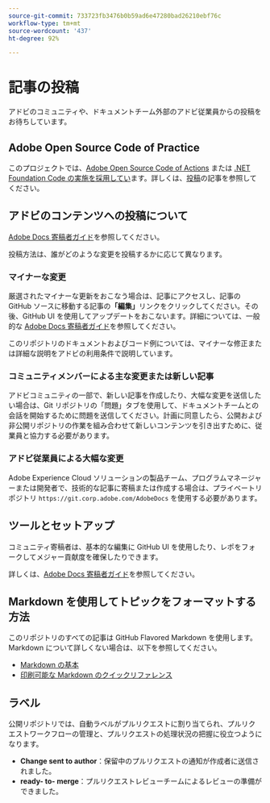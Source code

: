 ```yaml
---
source-git-commit: 733723fb3476b0b59ad6e47280bad26210ebf76c
workflow-type: tm+mt
source-wordcount: '437'
ht-degree: 92%

---
```

# 記事の投稿

アドビのコミュニティや、ドキュメントチーム外部のアドビ従業員からの投稿をお待ちしています。

## Adobe Open Source Code of Practice


このプロジェクトでは、[Adobe Open Source Code of Actions](https://experienceleague.corp.adobe.com/docs/contributor/contributor-guide/conduct-contributions/code-of-conduct.html) または [.NET Foundation Code の実施を採用してい](https://dotnetfoundation.org/code-of-conduct)ます。詳しくは、[投稿](https://experienceleague.corp.adobe.com/docs/contributor/contributor-guide/conduct-contributions/contributing.html)の記事を参照してください。

## アドビのコンテンツへの投稿について

[Adobe Docs 寄稿者ガイド](https://experienceleague.corp.adobe.com/docs/contributor/contributor-guide/introduction.html)を参照してください。

投稿方法は、誰がどのような変更を投稿するかに応じて異なります。

### マイナーな変更

厳選されたマイナーな更新をおこなう場合は、記事にアクセスし、記事の GitHub ソースに移動する記事の&#x200B;**「編集」**&#x200B;リンクをクリックしてください。その後、GitHub UI を使用してアップデートをおこないます。詳細については、一般的な [Adobe Docs 寄稿者ガイド](https://experienceleague.corp.adobe.com/docs/contributor/contributor-guide/introduction.html)を参照してください。

このリポジトリのドキュメントおよびコード例については、マイナーな修正または詳細な説明をアドビの利用条件で説明しています。

### コミュニティメンバーによる主な変更または新しい記事

アドビコミュニティの一部で、新しい記事を作成したり、大幅な変更を送信したい場合は、Git リポジトリの「問題」タブを使用して、ドキュメントチームとの会話を開始するために問題を送信してください。計画に同意したら、公開および非公開リポジトリの作業を組み合わせて新しいコンテンツを引き出すために、従業員と協力する必要があります。

<!--
If you submit a pull request with significant changes to documentation and code examples, you'll see a message in the pull request asking you to submit an online contribution license agreement (CLA). We need you to complete the online form before we can review your pull request.
-->

### アドビ従業員による大幅な変更

Adobe Experience Cloud ソリューションの製品チーム、プログラムマネージャーまたは開発者で、技術的な記事に寄稿または作成する場合は、プライベートリポジトリ `https://git.corp.adobe.com/AdobeDocs` を使用する必要があります。  <!--Employees from other parts of the Adobe world should use the public repo for minor updates.-->

## ツールとセットアップ

コミュニティ寄稿者は、基本的な編集に GitHub UI を使用したり、レポをフォークしてメジャー貢献度を確保したりできます。

詳しくは、[Adobe Docs 寄稿者ガイド](https://experienceleague.corp.adobe.com/docs/contributor/contributor-guide-for-adobe-documentation/introduction.html)を参照してください。

## Markdown を使用してトピックをフォーマットする方法

このリポジトリのすべての記事は GitHub Flavored Markdown を使用します。Markdown について詳しくない場合は、以下を参照してください。

* [Markdown の基本](https://help.github.com/articles/markdown-basics/)
* [印刷可能な Markdown のクイックリファレンス](https://guides.github.com/pdfs/markdown-cheatsheet-online.pdf)

## ラベル

公開リポジトリでは、自動ラベルがプルリクエストに割り当てられ、プルリクエストワークフローの管理と、プルリクエストの処理状況の把握に役立つようになります。

* **Change sent to author**：保留中のプルリクエストの通知が作成者に送信されました。
* **ready- to- merge**：プルリクエストレビューチームによるレビューの準備ができました。


